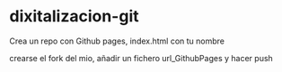 # dixitalizacion-git
Crea un repo con Github pages, index.html con tu nombre

crearse el fork del mio, añadir un fichero url_GithubPages y hacer push
